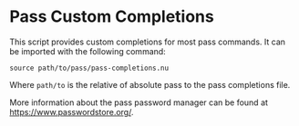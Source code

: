 # Pass Custom Completions

This script provides custom completions for most pass commands. It can be
imported with the following command:

```nu
source path/to/pass/pass-completions.nu
```

Where `path/to` is the relative of absolute pass to the pass completions file.

More information about the pass password manager can be found at
https://www.passwordstore.org/.
